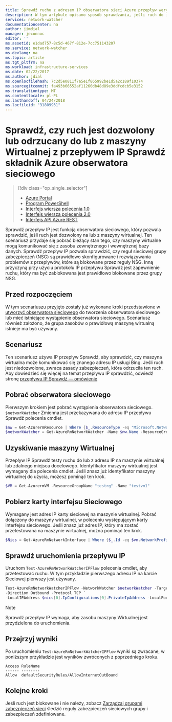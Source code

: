 ```yaml
---
title: Sprawdź ruchu z adresem IP obserwatora sieci Azure przepływ weryfikacji - programu PowerShell | Dokumentacja firmy Microsoft
description: W tym artykule opisano sposób sprawdzania, jeśli ruch do i z maszyny wirtualnej jest dozwolona lub odmowa przy użyciu programu PowerShell
services: network-watcher
documentationcenter: na
author: jimdial
manager: jeconnoc
editor: ''
ms.assetid: e1dad757-8c5d-467f-812e-7cc751143207
ms.service: network-watcher
ms.devlang: na
ms.topic: article
ms.tgt_pltfrm: na
ms.workload: infrastructure-services
ms.date: 02/22/2017
ms.author: jdial
ms.openlocfilehash: 7c2d5e0811f7a5e1f865992be1d5a2c189f10374
ms.sourcegitcommit: fa493b66552af11260db48d89e3ddfcdcb5e3152
ms.translationtype: MT
ms.contentlocale: pl-PL
ms.lasthandoff: 04/24/2018
ms.locfileid: "31809931"
---
```

# <a name="check-if-traffic-is-allowed-or-denied-to-or-from-a-vm-with-ip-flow-verify-a-component-of-azure-network-watcher"></a>Sprawdź, czy ruch jest dozwolony lub odrzucany do lub z maszyny Wirtualnej z przepływem IP Sprawdź składnik Azure obserwatora sieciowego

> [!div class="op_single_selector"]
> - [Azure Portal](network-watcher-check-ip-flow-verify-portal.md)
> - [Program PowerShell](network-watcher-check-ip-flow-verify-powershell.md)
> - [Interfejs wiersza polecenia 1.0](network-watcher-check-ip-flow-verify-cli-nodejs.md)
> - [Interfejs wiersza polecenia 2.0](network-watcher-check-ip-flow-verify-cli.md)
> - [Interfejs API Azure REST](network-watcher-check-ip-flow-verify-rest.md)


Sprawdź przepływ IP jest funkcją obserwatora sieciowego, który pozwala sprawdzić, jeśli ruch jest dozwolony na lub z maszyny wirtualnej. Ten scenariusz przydaje się pobrać bieżący stan tego, czy maszyny wirtualne mogą komunikować się z zasobu zewnętrznego i wewnętrznej bazy danych. Sprawdź przepływ IP pozwala sprawdzić, czy reguł sieciowej grupy zabezpieczeń (NSG) są prawidłowo skonfigurowane i rozwiązywania problemów z przepływów, które są blokowane przez reguły NSG. Inną przyczyną przy użyciu protokołu IP przepływu Sprawdź jest zapewnienie ruchu, który ma być zablokowana jest prawidłowo blokowane przez grupy NSG.

## <a name="before-you-begin"></a>Przed rozpoczęciem

W tym scenariuszu przyjęto zostały już wykonane kroki przedstawione w [utworzyć obserwatora sieciowego](network-watcher-create.md) do tworzenia obserwatora sieciowego lub mieć istniejące wystąpienie obserwatora sieciowego. Scenariusz również założono, że grupa zasobów o prawidłową maszynę wirtualną istnieje ma być używany.

## <a name="scenario"></a>Scenariusz

Ten scenariusz używa IP przepływ Sprawdź, aby sprawdzić, czy maszyna wirtualna może komunikować się znanego adresu IP usługi Bing. Jeśli ruch jest niedozwolone, zwraca zasady zabezpieczeń, która odrzuciła ten ruch. Aby dowiedzieć się więcej na temat przepływu IP sprawdzić, odwiedź stronę [przepływu IP Sprawdź — omówienie](network-watcher-ip-flow-verify-overview.md)

## <a name="retrieve-network-watcher"></a>Pobrać obserwatora sieciowego

Pierwszym krokiem jest pobrać wystąpienia obserwatora sieciowego. `$networkWatcher` Zmienna jest przekazywana do adresu IP przepływu Sprawdź polecenia cmdlet.

```powershell
$nw = Get-AzurermResource | Where {$_.ResourceType -eq "Microsoft.Network/networkWatchers" -and $_.Location -eq "WestCentralUS" } 
$networkWatcher = Get-AzureRmNetworkWatcher -Name $nw.Name -ResourceGroupName $nw.ResourceGroupName 
```

## <a name="get-a-vm"></a>Uzyskiwanie maszyny Wirtualnej

Przepływ IP Sprawdź testy ruchu do lub z adresu IP na maszynie wirtualnej lub zdalnego miejsca docelowego. Identyfikator maszyny wirtualnej jest wymagany dla polecenia cmdlet. Jeśli znasz już identyfikator maszyny wirtualnej do użycia, możesz pominąć ten krok.

```powershell
$VM = Get-AzurermVM -ResourceGroupName "testrg" -Name "testvm1"
```

## <a name="get-the-nics"></a>Pobierz karty interfejsu Sieciowego

Wymagany jest adres IP karty sieciowej na maszynie wirtualnej. Pobrać dołączony do maszyny wirtualnej, w poleceniu występującym karty interfejsu sieciowego. Jeśli znasz już adres IP, który ma zostać przetestowana na maszynie wirtualnej, można pominąć ten krok.

```powershell
$Nics = Get-AzureRmNetworkInterface | Where {$_.Id -eq $vm.NetworkProfile.NetworkInterfaces.Id.ForEach({$_})}
```

## <a name="run-ip-flow-verify"></a>Sprawdź uruchomienia przepływu IP

Uruchom `Test-AzureRmNetworkWatcherIPFlow` polecenia cmdlet, aby przetestować ruchu. W tym przykładzie pierwszego adresu IP na karcie Sieciowej pierwszy jest używany.

```powershell
Test-AzureRmNetworkWatcherIPFlow -NetworkWatcher $networkWatcher -TargetVirtualMachineId $VM.Id `
-Direction Outbound -Protocol TCP `
-LocalIPAddress $nics[0].IpConfigurations[0].PrivateIpAddress -LocalPort 6895 -RemoteIPAddress 204.79.197.200 -RemotePort 80
```

> [!NOTE]
> Sprawdź przepływ IP wymaga, aby zasobu maszyny Wirtualnej jest przydzielona do uruchomienia.

## <a name="review-results"></a>Przejrzyj wyniki

Po uruchomieniu `Test-AzureRmNetworkWatcherIPFlow` wyniki są zwracane, w poniższym przykładzie jest wyników zwróconych z poprzedniego kroku.

```
Access RuleName                                  
------ --------                                  
Allow  defaultSecurityRules/AllowInternetOutBound
```

## <a name="next-steps"></a>Kolejne kroki

Jeśli ruch jest blokowane i nie należy, zobacz [Zarządzaj grupami zabezpieczeń sieci](../virtual-network/manage-network-security-group.md) śledzić reguły zabezpieczeń sieciowych grupy i zabezpieczeń zdefiniowane.

[1]: ./media/network-watcher-check-ip-flow-verify-portal/figure1.png
[2]: ./media/network-watcher-check-ip-flow-verify-portal/figure2.png














